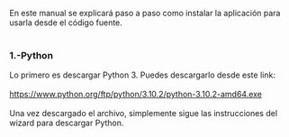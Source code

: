 En este manual se explicará paso a paso como instalar la aplicación para usarla desde el código fuente.</br></br>
### 1.-Python
Lo primero es descargar Python 3. Puedes descargarlo desde este link:</br></br>
https://www.python.org/ftp/python/3.10.2/python-3.10.2-amd64.exe</br></br> 
Una vez descargado el archivo, simplemente sigue las instrucciones del wizard para descargar Python. </br></br>
